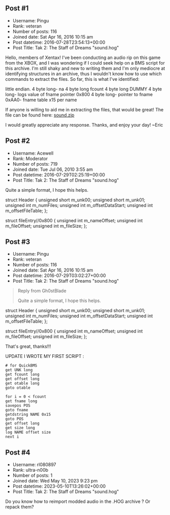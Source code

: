 ## Post #1
- Username: Pingu
- Rank: veteran
- Number of posts: 116
- Joined date: Sat Apr 16, 2016 10:15 am
- Post datetime: 2016-07-28T23:54:13+00:00
- Post Title: Tak 2: The Staff of Dreams "sound.hog"

Hello, members of Xentax! I've been conducting an audio rip on this game from the XBOX, and I was wondering if I could seek help on a BMS script for this archive. I'm still shaky and new to writing them and I'm only  mediocre at identifying structures in an archive, thus I wouldn't know how to use which commands to extract the files. So far, this is what I've identified:

little endian.
4 byte long- na
4 byte long fcount
4 byte long DUMMY
4 byte long- logs value of fname pointer
0x800 4 byte long- pointer to fname
0xAA0- fname table x15 per name

If anyone is willing to aid me in extracting the files, that would be great! The file can be found here:
[sound.zip](https://mega.nz/#!5l90SASZ!5zNU52i0D8YriSIYHGgrVFawZ2MRHtEKAUPXxd834fc)

I would greatly appreciate any response. Thanks, and enjoy your day!
~Eric
## Post #2
- Username: Acewell
- Rank: Moderator
- Number of posts: 719
- Joined date: Tue Jul 06, 2010 3:55 am
- Post datetime: 2016-07-29T02:25:19+00:00
- Post Title: Tak 2: The Staff of Dreams "sound.hog"

Quite a simple format, I hope this helps.

struct Header
{
    unsigned short m_unk00;
    unsigned short m_unk01;
    unsigned int m_numFiles;
    unsigned int m_offsetDataStart;
    unsigned int m_offsetFileTable;
};

struct fileEntry//0x800
{
    unsigned int m_nameOffset;
    unsigned int m_fileOffset;
    unsigned int m_fileSize;
};
## Post #3
- Username: Pingu
- Rank: veteran
- Number of posts: 116
- Joined date: Sat Apr 16, 2016 10:15 am
- Post datetime: 2016-07-29T03:02:27+00:00
- Post Title: Tak 2: The Staff of Dreams "sound.hog"

> Reply from Gh0stBlade
>
> Quite a simple format, I hope this helps.

struct Header
{
    unsigned short m_unk00;
    unsigned short m_unk01;
    unsigned int m_numFiles;
    unsigned int m_offsetDataStart;
    unsigned int m_offsetFileTable;
};

struct fileEntry//0x800
{
    unsigned int m_nameOffset;
    unsigned int m_fileOffset;
    unsigned int m_fileSize;
};

That's great, thanks!!!

UPDATE I WROTE MY FIRST SCRIPT :

```
# for QuickBMS
get UNK long
get fcount long
get offset long
get otable long
goto otable

for i = 0 < fcount
get fname long
savepos POS
goto fname
getdstring NAME 0x15
goto POS
get offset long
get size long
log NAME offset size
next i

```
## Post #4
- Username: rl080897
- Rank: ultra-n00b
- Number of posts: 1
- Joined date: Wed May 10, 2023 9:23 pm
- Post datetime: 2023-05-10T13:26:02+00:00
- Post Title: Tak 2: The Staff of Dreams "sound.hog"

Do you know how to reimport modded audio in the .HOG archive ? Or repack them?
